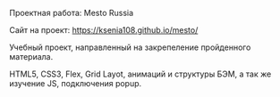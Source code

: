 Проектная работа: Mesto Russia

Сайт на проект: https://ksenia108.github.io/mesto/

Учебный проект, направленный на закрепеление пройденного материала.



HTML5, CSS3, Flex, Grid Layot, анимаций и структуры БЭМ, а так же изучение JS, подключения popup.